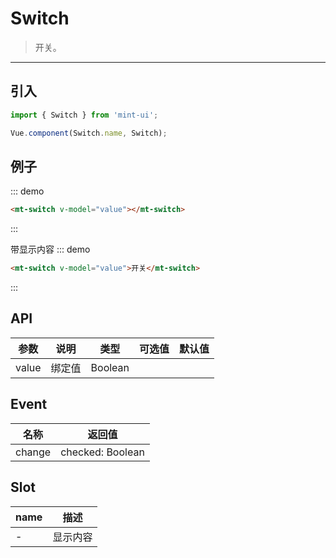 # Switch

> 开关。

----------

## 引入

```javascript
import { Switch } from 'mint-ui';

Vue.component(Switch.name, Switch);
```

## 例子

::: demo
```html
<mt-switch v-model="value"></mt-switch>
```
:::

带显示内容
::: demo
```html
<mt-switch v-model="value">开关</mt-switch>
```
:::

## API
| 参数 | 说明 | 类型 | 可选值 | 默认值 |
|------|-------|---------|-------|--------|
| value | 绑定值 | Boolean | | |

## Event
| 名称 | 返回值 |
| ---- | ----- |
| change | checked: Boolean |

## Slot

| name | 描述 |
|------|--------|
| - | 显示内容 |